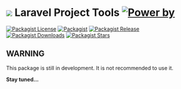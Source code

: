 # ![][img-logo] Laravel Project Tools [![Power by][power-by]][link-digitalion]

[![Packagist License][badge_license]](LICENSE.md)
[![Packagist][badge_package]][link-packagist]
[![Packagist Release][badge_version]][link-packagist]
[![Packagist Downloads][badge_downloads]][link-packagist]
[![Packagist Stars][badge_stars]][link-packagist]

## WARNING

This package is still in development. It is not recommended to use it.

**Stay tuned...**

[badge_license]: https://img.shields.io/github/license/digitalion/laravel-base-project
[badge_stars]: https://img.shields.io/packagist/stars/digitalion/laravel-base-project
[badge_package]: https://img.shields.io/badge/package-digitalion/laravel--base-project-blue.svg
[badge_version]: https://img.shields.io/github/v/tag/digitalion/laravel-base-project
[badge_downloads]: https://img.shields.io/packagist/dt/digitalion/laravel-base-project
[link-packagist]: https://packagist.org/packages/digitalion/laravel-base-project
[link-digitalion]: https://digitalion.it
[power-by]: https://img.shields.io/badge/power%20by-Digitalion-orange
[img-logo]: https://raw.githubusercontent.com/digitalion/laravel-base-project/master/icon_xs.png
